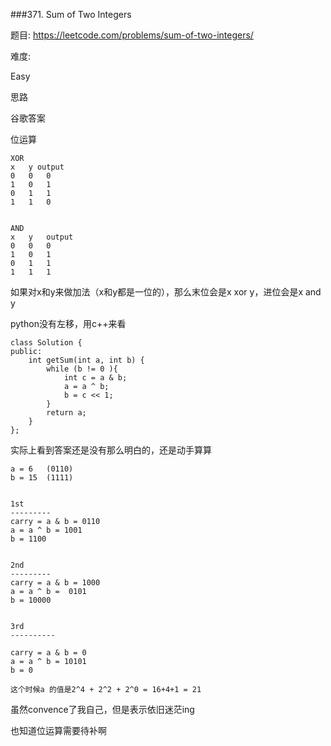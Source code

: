 ###371. Sum of Two Integers

题目:
<https://leetcode.com/problems/sum-of-two-integers/>


难度:

Easy


思路


谷歌答案


位运算

```
XOR
x   y output
0	0	0
1 	0	1
0	1	1
1	1	0


AND
x	y	output
0	0	0
1	0	1
0	1	1
1	1	1	

```

如果对x和y来做加法（x和y都是一位的），那么末位会是x xor y，进位会是x and y





python没有左移，用c++来看

```
class Solution {
public:
    int getSum(int a, int b) {
        while (b != 0 ){
            int c = a & b;
            a = a ^ b;
            b = c << 1;
        }
        return a;
    }
};
```

实际上看到答案还是没有那么明白的，还是动手算算



```
a = 6 	(0110)
b = 15 	(1111)


1st
---------
carry = a & b = 0110
a = a ^ b = 1001
b = 1100


2nd 
---------
carry = a & b = 1000
a = a ^ b =  0101
b = 10000


3rd
----------

carry = a & b = 0
a = a ^ b = 10101
b = 0

这个时候a 的值是2^4 + 2^2 + 2^0 = 16+4+1 = 21  
```

虽然convence了我自己，但是表示依旧迷茫ing

也知道位运算需要待补啊